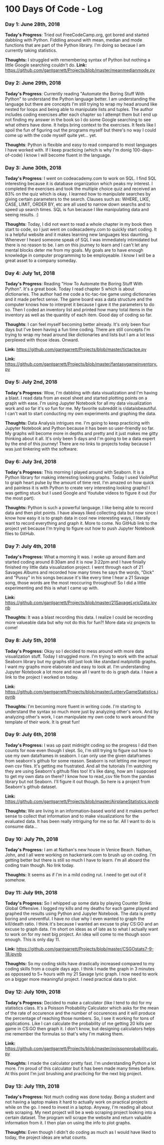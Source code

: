# 100 Days Of Code - Log

### Day 1: June 28th, 2018

**Today's Progress**: Tried out FreeCodeCamp.org, got bored and started dabbling with Python. Fiddling around with mean, median and mode functions that are part of the Python library. I'm doing so becaue I am currently taking statistics.

**Thoughts:** I struggled with remembering syntax of Python but nothing a little Google searching couldn't do.
**Link:** https://github.com/gantgarrett/Projects/blob/master/meanmedianmode.py


### Day 2: June 29th, 2018

**Today's Progress**: Currently reading "Automate the Boring Stuff With Python" to understand the Python language better. I am understanding the language but there are concepts I'm still trying to wrap my head around like nested for loops and being able to manipulate lists and tuples. The author includes coding exercises after each chapter so I attempt them but I end up not finding my answer in the book so I do some Google searching to see what others have done. It helps bring context to the exercises. It feels like I spoil the fun of figuring out the programs myself but there's no way I could come up with the code myself quite yet... yet.

**Thoughts**: Python is flexible and easy to read compared to most languages I have worked with. If I keep practicing (which is why I'm donig 100-days-of-code) I know I will become fluent in the language.

### Day 3: June 30th, 2018

**Today's Progress**: I went on codeacademy.com to work on SQL. I find SQL interesting because it is database organization which peaks my interest. I completed the exercises and took the multiple choice quiz and received an 83% on the quiz which is okay. I learned how to manipulate searches by giving certain parameters to the search. Clauses such as: WHERE, LIKE, CASE, LIMIT, ORDER BY, etc are all used to narrow down searchs and to speed up search times. SQL is fun because I like manipulating data and seeing results. :)

**Thoughts**: Today, I did not want to read a whole chapter in my book then start to code, so I just went on codeacademy.com to quickly start coding. It is a helpful website and it makes learning new languages less daunting. Whenever I heard someone speak of SQL I was immediately intimidated but there is no reason to be. I am on this journey to learn and I can't let any mental blocks deter me from my goals. My goals are to have enough knowledge in computer programming to be employeable. I know I will be a great asset to a company someday.

### Day 4: July 1st, 2018

**Today's Progress**: Reading "How To Automate the Boring Stuff With Python". It's a great book. Today I read chapter 5 which is about dictionaries. The author had me code a tic-tac-toe game using dictionaries and it made perfect sense. The game board was a data structure and the computer knows how to interpret it because I gave it the parameters to do so. Then I coded an inventory list and printed how many total items in the inventory as well as the quantity of each item. Good day of coding so far.

**Thoughts**: I can feel myself becoming better already. It's only been four days but I've been having a fun time coding. There are still concepts I'm trying to wrap my head around like dictionaries and lists but I am a lot less perplexed with those ideas. Onward.

**Link:** https://github.com/gantgarrett/Projects/blob/master/tictactoe.py

**Link:** https://github.com/gantgarrett/Projects/blob/master/fantasygameinventory.py

### Day 5: July 2nd, 2018

**Today's Progress**: Wow, I'm dabbling with data visualization and I'm having a blast. I read data from an excel sheet and started plotting points on a graph with ease. I'm using Jupyter Notebook for all my data visualization work and so far it's so fun for me. My favorite subreddit is r/dataisbeautiful. I can't wait to start conducting my own experiments and graphing the data.

**Thoughts:** Data Analysis intrigues me. I'm going to keep practicing with Jupyter Notebook and Python because it has been so user-friendly so far. My graphs will become more in depths and pretty and it just makes me gitty thinking about it all. It's only been 5 days and I'm going to be a data expert by the end of this journey! There are no links to projects today because I was just tinkering with the software.

### Day 6: July 3rd, 2018

**Today's Progress:** This morning I played around with Seaborn. It is a Python library for making interesting looking graphs. Today I used ViolinPlot to graph heart pulse by the amount of time rest. I'm amazed on how quick and painless it is with Python to create very interesting looking graphs! I was getting stuck but I used Google and Youtube videos to figure it out (for the most part).

**Thoughts:** Python is such a powerful language. I like being able to record data and then plot points. I have always liked collecting data but now since I know how easy it is to graph data in cool new interesting ways, I literally want to record everything and graph it. More to come. No GitHub link to the project yet because I'm trying to figure out how to push Jupyter Notebook files to GitHub.

### Day 7: July 4th, 2018

**Today's Progress:** What a morning it was. I woke up around 8am and started coding around 8:30am and it is now 3:22pm and I have finially finished my little data visualization project. I went through each of 21 Savages Albums and recorded how many times he says the words, "Dick" and "Pussy" in his songs because it's like every time I hear a 21 Savage song, those words are the most reoccuring throughout! So I did a little experimenting and this is what I came up with.

**Link:** https://github.com/gantgarrett/Projects/blob/master/21SavageLyricData.ipynb

**Thoughts:** It was a blast recording this data. I realize I could be recording more valueable data but why not do this for fun?! More data viz projects to come!

### Day 8: July 5th, 2018

**Today's Progress:** Okay so I decided to mess around with more data visualization stuff. Today I struggled more. I'm trying to work with the actual Seaborn library but my graphs still just look like standard matplotlib graphs. I want my graphs more elaborate and easy to look at. I'm understanding Jupyter Notebook a lot more and now all I want to do is graph data. I have a link to the project I worked on today.

**Link:** https://github.com/gantgarrett/Projects/blob/master/LotteryGameStatistics.ipynb

**Thoughts:** I'm becoming more fluent in writing code. I'm starting to understand the syntax so much more just by analyzing other's work. And by analyzing other's work, I can manipulate my own code to work around the template of their work. It is great fun!

### Day 9: July 6th, 2018

**Today's Progress:** I was up past midnight coding so the progress I did then counts for now even though I slept. So, I'm still trying to figure out how to use my own dataframes in seaborn. I can only use the given dataframes from seaborn's github for some reason. Seaborn is not letting me import my own csv files. It's getting me frustrated. And all the tutorials I'm watching they are using Seaborn's github files too! It's like dang, how am I supposed to get my own data on there? I know how to read_csv file from the pandas library but not Seaborn. I'll figure it out though. So here is a project from Seaborn's github dataset.

**Link:** https://github.com/gantgarrett/Projects/blob/master/AirplaneStatistics.ipynb

**Thoughts:** We are living in an information-based world and it makes perfect sense to collect that information and to make visualizations for the evaluated data. It has been really intriguing for me so far. All I want to do is consume data...

### Day 10: July 7th, 2018

**Today's Progress:** I am at Nathan's new house in Venice Beach. Nathan, John, and I all were working on hackerrank.com to brush up on coding. I'm getting better but there is still so much I have to learn. I'm all aboard the coding train though. No link today.

**Thoughts:** It seems as if I'm in a mild coding rut. I need to get out of it somehow.

### Day 11: July 9th, 2018

**Today's Progress:** So I whipped up some data by playing Counter Strike: Global Offensive. I logged my kills and my deaths for each game played and graphed the results using Python and Jupyter Notebook. The data is pretty boring and uneventful. I have no clue why I even wanted to graph the kill/death ratio. I think it's because I wanted an excuse to play CS:GO and an excuse to graph data. I'm short on ideas as of late as to what I actually want to work on for my next big project. An idea will come to me though soon enough. This is only day 11.

**Link:** https://github.com/gantgarrett/Projects/blob/master/CSGOstats7-9-18.ipynb

**Thoughts:** So my coding skills have drastically increased compared to my coding skills from a couple days ago. I think I made the graph in 3 minutes as oppossed to 5+ hours with my 21 Savage lyric graph. I now need to work on a bigger more meaningful project. I need practical data to plot.

### Day 12: July 10th, 2018

**Today's Progress:** Decided to make a calculator (like I tend to do) for my statistics class. It's a Poisson Probability Calculator which asks for the mean of the rate of occurence and the number of occurences and it will produce the percentage of reaching those numbers. So, I see it working for tons of applications. Like I can calculate the probability of me getting 20 kills per game in CS:GO then graph it. I don't know, but designing calculators helps me remember the formulas so that's why I'm making them.

**Link:** https://github.com/gantgarrett/Projects/blob/master/poissonprobabilitycalc.py

**Thoughts:** I made the calculator pretty fast. I'm understanding Python a lot more. I'm proud of this calculator but it has been made many times before. At this point I'm just brushing and practicing for the next big project.

### Day 13: July 11th, 2018

**Today's Progress:** Not much coding was done today. Being a student and not having a laptop makes it hard to actually work on practical projects while on the go. I need to invest in a laptop. Anyway, I'm reading all about web scraping. My next project will be a web scraping project looking into a certain dataset. The program will scrape the website and return valuable information from it. I then plan on using the info to plot graphs.

**Thoughts:** Even though I didn't do coding as much as I would have liked to today, the project ideas are what counts.
